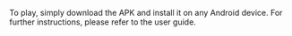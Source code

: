 To play, simply download the APK and install it on any Android device. For further instructions, please refer to the user guide.
